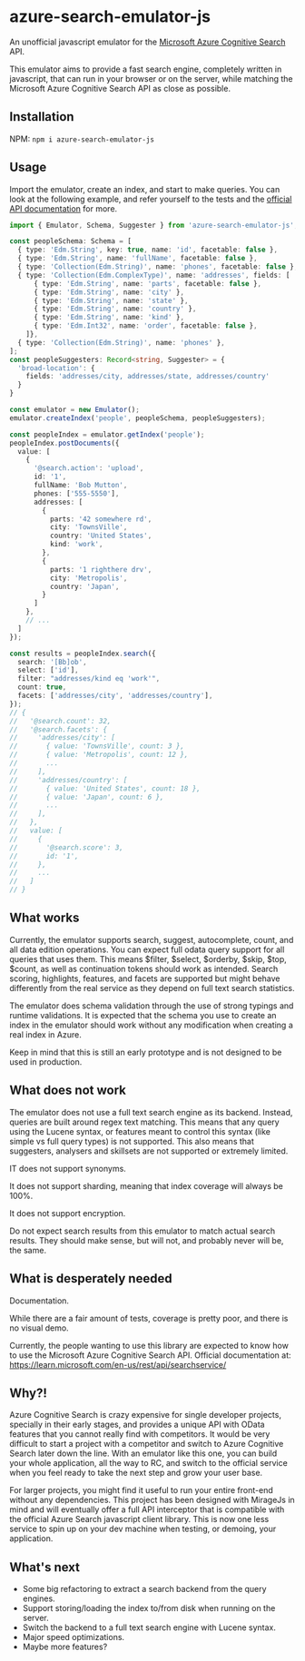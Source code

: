 # azure-search-emulator-js
An unofficial javascript emulator for the
[Microsoft Azure Cognitive Search](https://azure.microsoft.com/en-us/products/cognitive-services/#overview) API.

This emulator aims to provide a fast search engine, completely written in javascript, that can run in your browser or
on the server, while matching the Microsoft Azure Cognitive Search API as close as possible.

## Installation
NPM: `npm i azure-search-emulator-js`

## Usage
Import the emulator, create an index, and start to make queries. You can look at the following example, and refer
yourself to the tests and the [official API documentation](https://learn.microsoft.com/en-us/rest/api/searchservice/)
for more. 

```typescript
import { Emulator, Schema, Suggester } from 'azure-search-emulator-js';

const peopleSchema: Schema = [
  { type: 'Edm.String', key: true, name: 'id', facetable: false },
  { type: 'Edm.String', name: 'fullName', facetable: false },
  { type: 'Collection(Edm.String)', name: 'phones', facetable: false },
  { type: 'Collection(Edm.ComplexType)', name: 'addresses', fields: [
      { type: 'Edm.String', name: 'parts', facetable: false },
      { type: 'Edm.String', name: 'city' },
      { type: 'Edm.String', name: 'state' },
      { type: 'Edm.String', name: 'country' },
      { type: 'Edm.String', name: 'kind' },
      { type: 'Edm.Int32', name: 'order', facetable: false },
    ]},
  { type: 'Collection(Edm.String)', name: 'phones' },
];
const peopleSuggesters: Record<string, Suggester> = {
  'broad-location': {
    fields: 'addresses/city, addresses/state, addresses/country'
  }
}

const emulator = new Emulator();
emulator.createIndex('people', peopleSchema, peopleSuggesters);

const peopleIndex = emulator.getIndex('people');
peopleIndex.postDocuments({
  value: [
    {
      '@search.action': 'upload',
      id: '1',
      fullName: 'Bob Mutton',
      phones: ['555-5550'],
      addresses: [
        {
          parts: '42 somewhere rd',
          city: 'TownsVille',
          country: 'United States',
          kind: 'work',
        },
        {
          parts: '1 righthere drv',
          city: 'Metropolis',
          country: 'Japan',
        }
      ]
    },
    // ...
  ]
});

const results = peopleIndex.search({
  search: '[Bb]ob',
  select: ['id'],
  filter: "addresses/kind eq 'work'",
  count: true,
  facets: ['addresses/city', 'addresses/country'],
});
// {
//   '@search.count': 32,
//   '@search.facets': {
//     'addresses/city': [
//       { value: 'TownsVille', count: 3 },
//       { value: 'Metropolis', count: 12 },
//       ...
//     ],
//     'addresses/country': [
//       { value: 'United States', count: 18 },
//       { value: 'Japan', count: 6 },
//       ...
//     ],
//   },
//   value: [
//     {
//       '@search.score': 3,
//       id: '1',
//     },
//     ...
//   ]
// }
```

## What works
Currently, the emulator supports search, suggest, autocomplete, count, and all data edition operations. You can expect
full odata query support for all queries that uses them. This means $filter, $select, $orderby, $skip, $top, $count, as
well as continuation tokens should work as intended. Search scoring, highlights, features, and facets are supported but
might behave differently from the real service as they depend on full text search statistics.

The emulator does schema validation through the use of strong typings and runtime validations. It is expected that the
schema you use to create an index in the emulator should work without any modification when creating a real index in
Azure.

Keep in mind that this is still an early prototype and is not designed to be used in production.

## What does not work
The emulator does not use a full text search engine as its backend. Instead, queries are built around regex text
matching. This means that any query using the Lucene syntax, or features meant to control this syntax (like simple vs
full query types) is not supported. This also means that suggesters, analysers and skillsets are not supported or
extremely limited.

IT does not support synonyms.

It does not support sharding, meaning that index coverage will always be 100%.

It does not support encryption.

Do not expect search results from this emulator to match actual search results. They should make sense, but will not,
and probably never will be, the same.

## What is desperately needed
Documentation.

While there are a fair amount of tests, coverage is pretty poor, and there is no visual demo.

Currently, the people wanting to use this library are expected to know how to use the Microsoft Azure Cognitive Search
API. Official documentation at: https://learn.microsoft.com/en-us/rest/api/searchservice/

## Why?!
Azure Cognitive Search is crazy expensive for single developer projects, specially in their early stages, and provides
a unique API with OData features that you cannot really find with competitors. It would be very difficult to start a
project with a competitor and switch to Azure Cognitive Search later down the line. With an emulator like this one,
you can build your whole application, all the way to RC, and switch to the official service when you feel ready to take
the next step and grow your user base.

For larger projects, you might find it useful to run your entire front-end without any dependencies. This project has
been designed with MirageJs in mind and will eventually offer a full API interceptor that is compatible with the official
Azure Search javascript client library. This is now one less service to spin up on your dev machine when testing, or
demoing, your application.

## What's next
- Some big refactoring to extract a search backend from the query engines.
- Support storing/loading the index to/from disk when running on the server.
- Switch the backend to a full text search engine with Lucene syntax.
- Major speed optimizations.
- Maybe more features?
